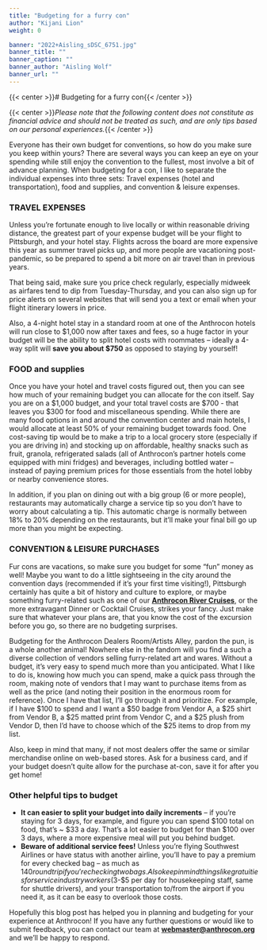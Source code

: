 ```yaml
---
title: "Budgeting for a furry con"
author: "Kijani Lion"
weight: 0

banner: "2022+Aisling_sDSC_6751.jpg"
banner_title: ""
banner_caption: ""
banner_author: "Aisling Wolf"
banner_url: ""
---
```


{{< center >}}# Budgeting for a furry con{{< /center >}}

{{< center >}}*Please note that the following content does not constitute as financial advice and should not be treated as such, and are only tips based on our personal experiences.*{{< /center >}}

Everyone has their own budget for conventions, so how do you make sure you keep within yours? There are several ways you can keep an eye on your spending while still enjoy the convention to the fullest, most involve a bit of advance planning. When budgeting for a con, I like to separate the individual expenses into three sets: Travel expenses (hotel and transportation), food and supplies, and convention &amp; leisure expenses.

### **TRAVEL EXPENSES**

Unless you’re fortunate enough to live locally or within reasonable driving distance, the greatest part of your expense budget will be your flight to Pittsburgh, and your hotel stay. Flights across the board are more expensive this year as summer travel picks up, and more people are vacationing post-pandemic, so be prepared to spend a bit more on air travel than in previous years.

That being said, make sure you price check regularly, especially midweek as airfares tend to dip from Tuesday-Thursday, and you can also sign up for price alerts on several websites that will send you a text or email when your flight itinerary lowers in price.

Also, a 4-night hotel stay in a standard room at one of the Anthrocon hotels will run close to $1,000 now after taxes and fees, so a huge factor in your budget will be the ability to split hotel costs with roommates – ideally a 4-way split will **save you about $750** as opposed to staying by yourself!

### **FOOD and supplies**

Once you have your hotel and travel costs figured out, then you can see how much of your remaining budget you can allocate for the con itself. Say you are on a $1,000 budget, and your total travel costs are $700 - that leaves you $300 for food and miscellaneous spending. While there are many food options in and around the convention center and main hotels, I would allocate at least 50% of your remaining budget towards food. One cost-saving tip would be to make a trip to a local grocery store (especially if you are driving in) and stocking up on affordable, healthy snacks such as fruit, granola, refrigerated salads (all of Anthrocon’s partner hotels come equipped with mini fridges) and beverages, including bottled water – instead of paying premium prices for those essentials from the hotel lobby or nearby convenience stores.

In addition, if you plan on dining out with a big group (6 or more people), restaurants may automatically charge a service tip so you don’t have to worry about calculating a tip. This automatic charge is normally between 18% to 20% depending on the restaurants, but it’ll make your final bill go up more than you might be expecting.

### **CONVENTION &amp; LEISURE PURCHASES**

Fur cons are vacations, so make sure you budget for some “fun” money as well! Maybe you want to do a little sightseeing in the city around the convention days (recommended if it’s your first time visiting!), Pittsburgh certainly has quite a bit of history and culture to explore, or maybe something furry-related such as one of our [**Anthrocon River Cruises**](https://www.anthrocon.org/anthrocon-river-cruises), or the more extravagant Dinner or Cocktail Cruises, strikes your fancy. Just make sure that whatever your plans are, that you know the cost of the excursion before you go, so there are no budgeting surprises.

Budgeting for the Anthrocon Dealers Room/Artists Alley, pardon the pun, is a whole another animal! Nowhere else in the fandom will you find a such a diverse collection of vendors selling furry-related art and wares. Without a budget, it’s very easy to spend much more than you anticipated. What I like to do is, knowing how much you can spend, make a quick pass through the room, making note of vendors that I may want to purchase items from as well as the price (and noting their position in the enormous room for reference). Once I have that list, I’ll go through it and prioritize. For example, if I have $100 to spend and I want a $50 badge from Vendor A, a $25 shirt from Vendor B, a $25 matted print from Vendor C, and a $25 plush from Vendor D, then I’d have to choose which of the $25 items to drop from my list.

Also, keep in mind that many, if not most dealers offer the same or similar merchandise online  on web-based stores. Ask for a business card, and if your budget doesn’t quite allow for the purchase at-con, save it for after you get home!

### **Other helpful tips to budget**

- **It can easier to split your budget into daily increments** – if you’re staying for 3 days, for example, and figure you can spend $100 total on food, that’s ~ $33 a day. That’s a lot easier to budget for than $100 over 3 days, where a more expensive meal will put you behind budget.
- **Beware of additional service fees!** Unless you’re flying Southwest Airlines or have status with another airline, you’ll have to pay a premium for every checked bag – as much as $140 round trip if you’re checking two bags. Also keep in mind things like gratuities for service industry workers ($3-$5 per day for housekeeping staff, same for shuttle drivers), and your transportation to/from the airport if you need it, as it can be easy to overlook those costs.

Hopefully this blog post has helped you in planning and budgeting for your experience at Anthrocon! If you have any further questions or would like to submit feedback, you can contact our team at [**webmaster@anthrocon.org**](mailto:webmaster@anthrocon.org) and we’ll be happy to respond.
